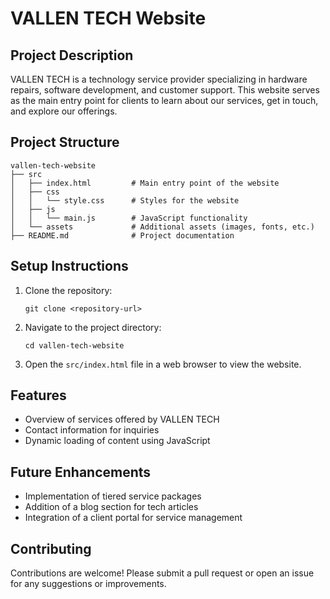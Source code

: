 # VALLEN TECH Website

## Project Description
VALLEN TECH is a technology service provider specializing in hardware repairs, software development, and customer support. This website serves as the main entry point for clients to learn about our services, get in touch, and explore our offerings.

## Project Structure
```
vallen-tech-website
├── src
│   ├── index.html         # Main entry point of the website
│   ├── css
│   │   └── style.css      # Styles for the website
│   ├── js
│   │   └── main.js        # JavaScript functionality
│   └── assets             # Additional assets (images, fonts, etc.)
├── README.md              # Project documentation
```

## Setup Instructions
1. Clone the repository:
   ```
   git clone <repository-url>
   ```
2. Navigate to the project directory:
   ```
   cd vallen-tech-website
   ```
3. Open the `src/index.html` file in a web browser to view the website.

## Features
- Overview of services offered by VALLEN TECH
- Contact information for inquiries
- Dynamic loading of content using JavaScript

## Future Enhancements
- Implementation of tiered service packages
- Addition of a blog section for tech articles
- Integration of a client portal for service management

## Contributing
Contributions are welcome! Please submit a pull request or open an issue for any suggestions or improvements.
